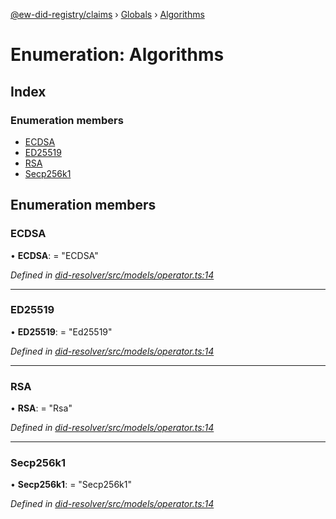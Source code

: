 [@ew-did-registry/claims](../README.md) › [Globals](../globals.md) › [Algorithms](algorithms.md)

# Enumeration: Algorithms

## Index

### Enumeration members

* [ECDSA](algorithms.md#ecdsa)
* [ED25519](algorithms.md#ed25519)
* [RSA](algorithms.md#rsa)
* [Secp256k1](algorithms.md#secp256k1)

## Enumeration members

###  ECDSA

• **ECDSA**: = "ECDSA"

*Defined in [did-resolver/src/models/operator.ts:14](https://github.com/energywebfoundation/ew-did-registry/blob/44f0f6f/packages/did-resolver/src/models/operator.ts#L14)*

___

###  ED25519

• **ED25519**: = "Ed25519"

*Defined in [did-resolver/src/models/operator.ts:14](https://github.com/energywebfoundation/ew-did-registry/blob/44f0f6f/packages/did-resolver/src/models/operator.ts#L14)*

___

###  RSA

• **RSA**: = "Rsa"

*Defined in [did-resolver/src/models/operator.ts:14](https://github.com/energywebfoundation/ew-did-registry/blob/44f0f6f/packages/did-resolver/src/models/operator.ts#L14)*

___

###  Secp256k1

• **Secp256k1**: = "Secp256k1"

*Defined in [did-resolver/src/models/operator.ts:14](https://github.com/energywebfoundation/ew-did-registry/blob/44f0f6f/packages/did-resolver/src/models/operator.ts#L14)*
